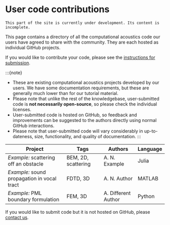 # User code contributions

```{warning}
This part of the site is currently under development. Its content is incomplete.
```

This page contains a directory of all the computational acoustics code our users have agreed to share with the community. They are each hosted as individual GitHub projects.

If you would like to contribute your code, please see the [instructions for submission](../about/contribute-user-code).

:::{note}
- These are existing computational acoustics projects developed by our users. We have some documentation requirements, but these are generally much lower than for our tutorial material.
- Please note that unlike the rest of the knowledgebase, user-submitted code is **not necessarily open-source**, so please check the individual licenses. 
- User-submitted code is hosted on GitHub, so feedback and improvements can be suggested to the authors directly using normal GitHub interactions. 
- Please note that user-submitted code will vary considerably in up-to-dateness, size, functionality, and quality of documentation.
:::

| Project | Tags | Authors | Language |
| ------- | ---- | ------- | -------- |
| _Example:_ scattering off an obstacle | BEM, 2D, scattering | A. N. Example | Julia |
| _Example:_ sound propagation in vocal tract | FDTD, 3D | A. N. Author | MATLAB |
| _Example:_ PML boundary formulation | FEM, 3D | A. Different Author | Python |

If you would like to submit code but it is not hosted on GitHub, please [contact us](mailto:ukan.ca.knowledgebase@gmail.com).